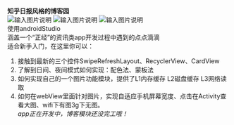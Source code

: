 **知乎日报风格的博客园**  
 ![输入图片说明](http://git.oschina.net/uploads/images/2015/0828/134016_060bd3be_331643.png "在这里输入图片标题")
![输入图片说明](http://git.oschina.net/uploads/images/2015/0828/134030_52e4c62a_331643.png "在这里输入图片标题")
![输入图片说明](http://git.oschina.net/uploads/images/2015/0828/134040_31d507a6_331643.png "在这里输入图片标题")  
使用androidStudio  
涵盖一个“正经”的资讯类app开发过程中遇到的点点滴滴  
适合新手入门，在这里你可以：  
1. 接触到最新的三个控件SwipeRefreshLayout、RecyclerView、CardView  
2. 了解到日间、夜间模式如何实现：配色法、蒙板法  
3. 如何实现自己的一个图片功能模块，提供了L1内存缓存 L2磁盘缓存 L3网络读取  
4. 如何在webView里面针对图片，实现自适应手机屏幕宽度、点击在Activity查看大图、wifi下有图3g下无图。  
_app正在开发中，博客模块还没完工哦！_